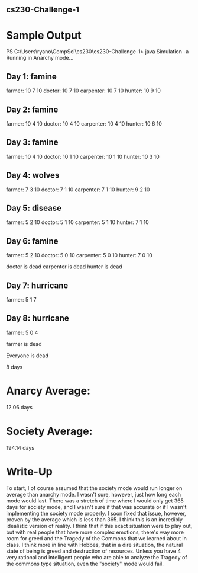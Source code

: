 ## cs230-Challenge-1

# Sample Output

PS C:\Users\ryano\CompSci\cs230\cs230-Challenge-1> java Simulation -a
Running in Anarchy mode...

Day 1: famine
-------------------------
farmer: 10 7 10
doctor: 10 7 10
carpenter: 10 7 10
hunter: 10 9 10


Day 2: famine
-------------------------
farmer: 10 4 10
doctor: 10 4 10
carpenter: 10 4 10
hunter: 10 6 10


Day 3: famine
-------------------------
farmer: 10 4 10
doctor: 10 1 10
carpenter: 10 1 10
hunter: 10 3 10


Day 4: wolves
-------------------------
farmer: 7 3 10
doctor: 7 1 10
carpenter: 7 1 10
hunter: 9 2 10


Day 5: disease
-------------------------
farmer: 5 2 10
doctor: 5 1 10
carpenter: 5 1 10
hunter: 7 1 10


Day 6: famine
-------------------------
farmer: 5 2 10
doctor: 5 0 10
carpenter: 5 0 10
hunter: 7 0 10

doctor is dead
carpenter is dead
hunter is dead

Day 7: hurricane
-------------------------
farmer: 5 1 7


Day 8: hurricane
-------------------------
farmer: 5 0 4

farmer is dead

Everyone is dead

8 days

# Anarcy Average:
12.06 days

# Society Average:
194.14 days

# Write-Up
To start, I of course assumed that the society mode would run longer on average than anarchy mode.
I wasn't sure, however, just how long each mode would last. There was a stretch of time where I 
would only get 365 days for society mode, and I wasn't sure if that was accurate or if I wasn't
implementing the society mode properly. I soon fixed that issue, however, proven by the average
which is less than 365. I think this is an incredibly idealistic version of reality. I think that
if this exact situation were to play out, but with real people that have more complex emotions,
there's way more room for greed and the Tragedy of the Commons that we learned about in class.
I think more in line with Hobbes, that in a dire situation, the natural state of being is greed
and destruction of resources. Unless you have 4 very rational and intelligent people who are able
to analyze the Tragedy of the commons type situation, even the "society" mode would fail. 